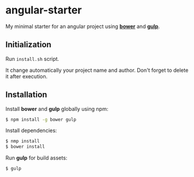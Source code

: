 # angular-starter

My minimal starter for an angular project using [**bower**](http://bower.io/) and [**gulp**](http://gulpjs.com/).

## Initialization

Run `install.sh` script.

It change automatically your project name and author. Don't forget to delete it after execution.

## Installation

Install **bower** and **gulp** globally using npm:
```bash
$ npm install -g bower gulp
```

Install dependencies:
```bash
$ nmp install
$ bower install
```

Run **gulp** for build assets:
```bash
$ gulp
```
